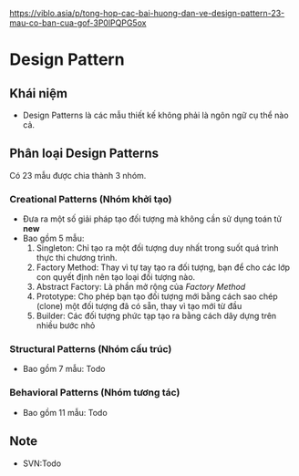 https://viblo.asia/p/tong-hop-cac-bai-huong-dan-ve-design-pattern-23-mau-co-ban-cua-gof-3P0lPQPG5ox
# Design Pattern

## Khái niệm
- Design Patterns là các mẫu thiết kế không phải là ngôn ngữ cụ thể nào cả.
## Phân loại Design Patterns
Có 23 mẫu được chia thành 3 nhóm.
### Creational Patterns (Nhóm khởi tạo)
- Đưa ra một số giải pháp tạo đối tượng mà không cần sử dụng toán tử **new**
- Bao gồm 5 mẫu:
	1. Singleton: Chỉ tạo ra một đối tượng duy nhất trong suốt quá trình thực thi chương trình.
	2. Factory Method: Thay vì tự tay tạo ra đối tượng, bạn để cho các lớp con quyết định nên tạo loại đối tượng nào.
	3. Abstract Factory: Là phần mở rộng của *Factory Method*
	4. Prototype: Cho phép bạn tạo đối tượng mới bằng cách sao chép (clone) một đối tượng đã có sẵn, thay vì tạo mới từ đầu
	5. Builder: Các đối tượng phức tạp tạo ra bằng cách dây dựng trên nhiều bước nhỏ
### Structural Patterns (Nhóm cấu trúc)
- Bao gồm 7 mẫu: Todo
### Behavioral Patterns (Nhóm tương tác)
- Bao gồm 11 mẫu: Todo
## Note
- SVN:Todo